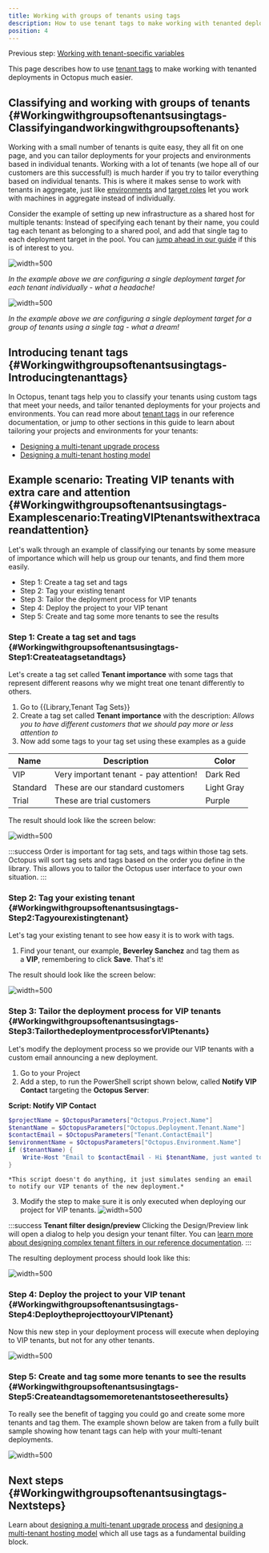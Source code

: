 ```yaml
---
title: Working with groups of tenants using tags
description: How to use tenant tags to make working with tenanted deployments in Octopus.
position: 4
---
```


Previous step: [Working with tenant-specific variables](/docs/deployment-patterns/multi-tenant-deployments/multi-tenant-deployment-guide/working-with-tenant-specific-variables.md)

This page describes how to use [tenant tags](/docs/reference/tenant-tags.md) to make working with tenanted deployments in Octopus much easier.

## Classifying and working with groups of tenants {#Workingwithgroupsoftenantsusingtags-Classifyingandworkingwithgroupsoftenants}

Working with a small number of tenants is quite easy, they all fit on one page, and you can tailor deployments for your projects and environments based in individual tenants. Working with a lot of tenants (we hope all of our customers are this successful!) is much harder if you try to tailor everything based on individual tenants. This is where it makes sense to work with tenants in aggregate, just like [environments](/docs/infrastructure/environments/index.md) and [target roles](/docs/infrastructure/environments/target-roles/index.md) let you work with machines in aggregate instead of individually.

Consider the example of setting up new infrastructure as a shared host for multiple tenants: Instead of specifying each tenant by their name, you could tag each tenant as belonging to a shared pool, and add that single tag to each deployment target in the pool. You can [jump ahead in our guide](/docs/deployment-patterns/multi-tenant-deployments/multi-tenant-deployment-guide/designing-a-multi-tenant-hosting-model.md) if this is of interest to you.

![](/docs/images/5669428/5865648.png "width=500")

*In the example above we are configuring a single deployment target for each tenant individually - what a headache!*

![](/docs/images/5669428/5865647.png "width=500")

*In the example above we are configuring a single deployment target for a group of tenants using a single tag - what a dream!*

## Introducing tenant tags {#Workingwithgroupsoftenantsusingtags-Introducingtenanttags}

In Octopus, tenant tags help you to classify your tenants using custom tags that meet your needs, and tailor tenanted deployments for your projects and environments. You can read more about [tenant tags](/docs/reference/tenant-tags.md) in our reference documentation, or jump to other sections in this guide to learn about tailoring your projects and environments for your tenants:

- [Designing a multi-tenant upgrade process](/docs/deployment-patterns/multi-tenant-deployments/multi-tenant-deployment-guide/designing-a-multi-tenant-upgrade-process.md)
- [Designing a multi-tenant hosting model](/docs/deployment-patterns/multi-tenant-deployments/multi-tenant-deployment-guide/designing-a-multi-tenant-hosting-model.md)

## Example scenario: Treating VIP tenants with extra care and attention {#Workingwithgroupsoftenantsusingtags-Examplescenario:TreatingVIPtenantswithextracareandattention}

Let's walk through an example of classifying our tenants by some measure of importance which will help us group our tenants, and find them more easily.

- Step 1: Create a tag set and tags
- Step 2: Tag your existing tenant
- Step 3: Tailor the deployment process for VIP tenants
- Step 4: Deploy the project to your VIP tenant
- Step 5: Create and tag some more tenants to see the results

### Step 1: Create a tag set and tags {#Workingwithgroupsoftenantsusingtags-Step1:Createatagsetandtags}

Let's create a tag set called **Tenant importance** with some tags that represent different reasons why we might treat one tenant differently to others.

1. Go to {{Library,Tenant Tag Sets}}
2. Create a tag set called **Tenant importance** with the description:
   *Allows you to have different customers that we should pay more or less attention to*
3. Now add some tags to your tag set using these examples as a guide

| Name     | Description                            | Color      |
| -------- | -------------------------------------- | ---------- |
| VIP      | Very important tenant - pay attention! | Dark Red   |
| Standard | These are our standard customers       | Light Gray |
| Trial    | These are trial customers              | Purple     |

The result should look like the screen below:

![](tenant-importance.png "width=500")

:::success
Order is important for tag sets, and tags within those tag sets. Octopus will sort tag sets and tags based on the order you define in the library. This allows you to tailor the Octopus user interface to your own situation.
:::

### Step 2: Tag your existing tenant {#Workingwithgroupsoftenantsusingtags-Step2:Tagyourexistingtenant}

Let's tag your existing tenant to see how easy it is to work with tags.

1. Find your tenant, our example, **Beverley Sanchez** and tag them as a **VIP**, remembering to click **Save**. That's it!

The result should look like the screen below:

![](/docs/images/5669428/5865653.png "width=500")

### Step 3: Tailor the deployment process for VIP tenants {#Workingwithgroupsoftenantsusingtags-Step3:TailorthedeploymentprocessforVIPtenants}

Let's modify the deployment process so we provide our VIP tenants with a custom email announcing a new deployment.

1. Go to your Project
2. Add a step, to run the PowerShell script shown below, called **Notify VIP Contact** targeting the **Octopus Server**:

**Script: Notify VIP Contact**

```powershell
$projectName = $OctopusParameters["Octopus.Project.Name"]
$tenantName = $OctopusParameters["Octopus.Deployment.Tenant.Name"]
$contactEmail = $OctopusParameters["Tenant.ContactEmail"]
$environmentName = $OctopusParameters["Octopus.Environment.Name"]
if ($tenantName) {
    Write-Host "Email to $contactEmail - Hi $tenantName, just wanted to let you know we've upgraded $projectName in your $environmentName environment."
}
```
    *This script doesn't do anything, it just simulates sending an email to notify our VIP tenants of the new deployment.*
3. Modify the step to make sure it is only executed when deploying our project for VIP tenants.
    ![](/docs/images/5669428/5865655.png "width=500")

:::success
**Tenant filter design/preview**
Clicking the Design/Preview link will open a dialog to help you design your tenant filter. You can [learn more about designing complex tenant filters in our reference documentation](/docs/reference/tenant-tags.md).
:::

The resulting deployment process should look like this:

![](/docs/images/5669428/5865656.png "width=500")

### Step 4: Deploy the project to your VIP tenant {#Workingwithgroupsoftenantsusingtags-Step4:DeploytheprojecttoyourVIPtenant}

Now this new step in your deployment process will execute when deploying to VIP tenants, but not for any other tenants.

![](/docs/images/5669428/5865657.png "width=500")

### Step 5: Create and tag some more tenants to see the results {#Workingwithgroupsoftenantsusingtags-Step5:Createandtagsomemoretenantstoseetheresults}

To really see the benefit of tagging you could go and create some more tenants and tag them. The example shown below are taken from a fully built sample showing how tenant tags can help with your multi-tenant deployments.

![](/docs/images/5669428/5865698.png "width=500")

## Next steps {#Workingwithgroupsoftenantsusingtags-Nextsteps}

Learn about [designing a multi-tenant upgrade process](/docs/deployment-patterns/multi-tenant-deployments/multi-tenant-deployment-guide/designing-a-multi-tenant-upgrade-process.md) and [designing a multi-tenant hosting model](/docs/deployment-patterns/multi-tenant-deployments/multi-tenant-deployment-guide/designing-a-multi-tenant-hosting-model.md) which all use tags as a fundamental building block.
